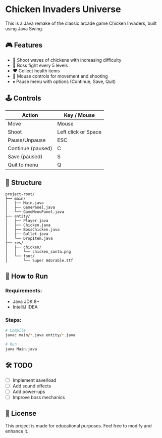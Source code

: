 # Chicken Invaders Universe

This is a Java remake of the classic arcade game Chicken Invaders, built using Java Swing.

## 🎮 Features

- 🐔 Shoot waves of chickens with increasing difficulty
- 🧠 Boss fight every 5 levels
- ❤️ Collect health items
- 🔫 Mouse controls for movement and shooting
- ⏸ Pause menu with options (Continue, Save, Quit)

## 🕹 Controls

| Action              | Key / Mouse         |
|---------------------|---------------------|
| Move                | Mouse               |
| Shoot               | Left click or Space |
| Pause/Unpause       | ESC                 |
| Continue (paused)   | C                   |
| Save (paused)       | S                   |
| Quit to menu        | Q                   |

## 🧱 Structure

```
project-root/
├── main/
│   ├── Main.java
│   ├── GamePanel.java
│   └── GameMenuPanel.java
├── entity/
│   ├── Player.java
│   ├── Chicken.java
│   ├── BossChicken.java
│   ├── Bullet.java
│   └── DropItem.java
├── res/
│   ├── chicken/
│   │   └── chicken_santa.png
│   └── font/
│       └── Super Adorable.ttf
```

## 🚀 How to Run

### Requirements:
- Java JDK 8+
- IntelliJ IDEA

### Steps:

```bash
# Compile
javac main/*.java entity/*.java

# Run
java Main.java
```

## 🛠 TODO

- [ ] Implement save/load
- [ ] Add sound effects
- [ ] Add power-ups
- [ ] Improve boss mechanics

## 📜 License

This project is made for educational purposes. Feel free to modify and enhance it.
